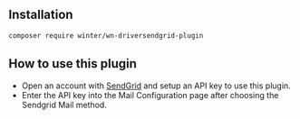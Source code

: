 ## Installation

```bash
composer require winter/wn-driversendgrid-plugin
```

## How to use this plugin

- Open an account with [SendGrid](https://sendgrid.com/) and setup an API key to use this plugin.
- Enter the API key into the Mail Configuration page after choosing the Sendgrid Mail method.
